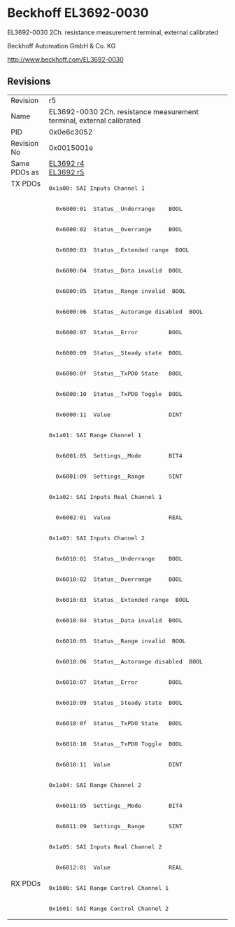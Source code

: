 # Beckhoff EL3692-0030

EL3692-0030 2Ch. resistance measurement terminal, external calibrated

Beckhoff Automation GmbH & Co. KG

http://www.beckhoff.com/EL3692-0030

## Revisions
<table>
<tr >
<td>Revision</td>
<td>r5</td>
</tr>
<tr >
<td>Name</td>
<td>EL3692-0030 2Ch. resistance measurement terminal, external calibrated</td>
</tr>
<tr >
<td>PID</td>
<td>0x0e6c3052</td>
</tr>
<tr >
<td>Revision No</td>
<td>0x0015001e</td>
</tr>
<tr >
<td>Same PDOs as</td>
<td><a href="EL3692">EL3692 r4</a><br/><a href="EL3692">EL3692 r5</a></td>
</tr>
<tr class="txpdo pdosection">
<td rowspan=34 valign=top>TX PDOs</td>
<td><pre>0x1a00: SAI Inputs Channel 1</pre></td>
<td></td>
</tr>
<tr class="txpdo">
<td><pre>  0x6000:01  Status__Underrange    BOOL</pre></td>
</tr>
<tr class="txpdo">
<td><pre>  0x6000:02  Status__Overrange     BOOL</pre></td>
</tr>
<tr class="txpdo">
<td><pre>  0x6000:03  Status__Extended range  BOOL</pre></td>
</tr>
<tr class="txpdo">
<td><pre>  0x6000:04  Status__Data invalid  BOOL</pre></td>
</tr>
<tr class="txpdo">
<td><pre>  0x6000:05  Status__Range invalid  BOOL</pre></td>
</tr>
<tr class="txpdo">
<td><pre>  0x6000:06  Status__Autorange disabled  BOOL</pre></td>
</tr>
<tr class="txpdo">
<td><pre>  0x6000:07  Status__Error         BOOL</pre></td>
</tr>
<tr class="txpdo">
<td><pre>  0x6000:09  Status__Steady state  BOOL</pre></td>
</tr>
<tr class="txpdo">
<td><pre>  0x6000:0f  Status__TxPDO State   BOOL</pre></td>
</tr>
<tr class="txpdo">
<td><pre>  0x6000:10  Status__TxPDO Toggle  BOOL</pre></td>
</tr>
<tr class="txpdo">
<td><pre>  0x6000:11  Value                 DINT</pre></td>
</tr>
<tr class="txpdo pdosection">
<td><pre>0x1a01: SAI Range Channel 1</pre></td>
</tr>
<tr class="txpdo">
<td><pre>  0x6001:05  Settings__Mode        BIT4</pre></td>
</tr>
<tr class="txpdo">
<td><pre>  0x6001:09  Settings__Range       SINT</pre></td>
</tr>
<tr class="txpdo pdosection">
<td><pre>0x1a02: SAI Inputs Real Channel 1</pre></td>
</tr>
<tr class="txpdo">
<td><pre>  0x6002:01  Value                 REAL</pre></td>
</tr>
<tr class="txpdo pdosection">
<td><pre>0x1a03: SAI Inputs Channel 2</pre></td>
</tr>
<tr class="txpdo">
<td><pre>  0x6010:01  Status__Underrange    BOOL</pre></td>
</tr>
<tr class="txpdo">
<td><pre>  0x6010:02  Status__Overrange     BOOL</pre></td>
</tr>
<tr class="txpdo">
<td><pre>  0x6010:03  Status__Extended range  BOOL</pre></td>
</tr>
<tr class="txpdo">
<td><pre>  0x6010:04  Status__Data invalid  BOOL</pre></td>
</tr>
<tr class="txpdo">
<td><pre>  0x6010:05  Status__Range invalid  BOOL</pre></td>
</tr>
<tr class="txpdo">
<td><pre>  0x6010:06  Status__Autorange disabled  BOOL</pre></td>
</tr>
<tr class="txpdo">
<td><pre>  0x6010:07  Status__Error         BOOL</pre></td>
</tr>
<tr class="txpdo">
<td><pre>  0x6010:09  Status__Steady state  BOOL</pre></td>
</tr>
<tr class="txpdo">
<td><pre>  0x6010:0f  Status__TxPDO State   BOOL</pre></td>
</tr>
<tr class="txpdo">
<td><pre>  0x6010:10  Status__TxPDO Toggle  BOOL</pre></td>
</tr>
<tr class="txpdo">
<td><pre>  0x6010:11  Value                 DINT</pre></td>
</tr>
<tr class="txpdo pdosection">
<td><pre>0x1a04: SAI Range Channel 2</pre></td>
</tr>
<tr class="txpdo">
<td><pre>  0x6011:05  Settings__Mode        BIT4</pre></td>
</tr>
<tr class="txpdo">
<td><pre>  0x6011:09  Settings__Range       SINT</pre></td>
</tr>
<tr class="txpdo pdosection">
<td><pre>0x1a05: SAI Inputs Real Channel 2</pre></td>
</tr>
<tr class="txpdo">
<td><pre>  0x6012:01  Value                 REAL</pre></td>
</tr>
<tr class="rxpdo pdosection">
<td rowspan=2 valign=top>RX PDOs</td>
<td><pre>0x1600: SAI Range Control Channel 1</pre></td>
<td></td>
</tr>
<tr class="rxpdo pdosection">
<td><pre>0x1601: SAI Range Control Channel 2</pre></td>
</tr>
</table>
